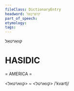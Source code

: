 ```yaml
---
fileClass: DictionaryEntry
headword: קוואַרטאַל
part_of_speech: 
etymology: 
tags: 
---
```

קוואַרטאַל

HASIDIC
=======
= AMERICA = 

<קווארטל> ~ <קווארטאל>
/ˈkvartl̩/